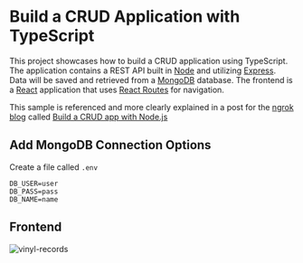 # Build a CRUD Application with TypeScript
This project showcases how to build a CRUD application using TypeScript. The application contains a REST API built in [Node](https://nodejs.org/en) and utilizing [Express](https://expressjs.com/). Data will be saved and retrieved from a [MongoDB](https://www.mongodb.com/docs/manual/installation/) database. The frontend is a [React](https://react.dev) application that uses [React Routes](https://reactrouter.com/en/main) for navigation.

This sample is referenced and more clearly explained in a post for the [ngrok blog](https://ngrok.com/blog) called [Build a CRUD app with Node.js](https://ngrok.com/blog-post/nodejs-crud-app-tutorial)

## Add MongoDB Connection Options
Create a file called `.env`
```
DB_USER=user
DB_PASS=pass
DB_NAME=name
```

## Frontend
![vinyl-records](https://github.com/ariady-putra/mongodb-crud-app/assets/2069784/0a3d23f0-ff4b-426f-b2bd-e8197b2da513)
